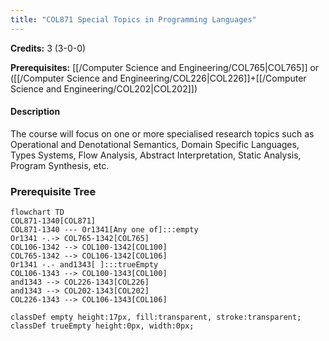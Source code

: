 ```yaml
---
title: "COL871 Special Topics in Programming Languages"
---
```

**Credits:** 3 (3-0-0)

**Prerequisites:** [[/Computer Science and Engineering/COL765|COL765]] or ([[/Computer Science and Engineering/COL226|COL226]]+[[/Computer Science and Engineering/COL202|COL202]])

#### Description
The course will focus on one or more specialised research topics such as Operational and Denotational Semantics, Domain Specific Languages, Types Systems, Flow Analysis, Abstract Interpretation, Static Analysis, Program Synthesis, etc.

### Prerequisite Tree

```mermaid
flowchart TD
COL871-1340[COL871]
COL871-1340 --- Or1341[Any one of]:::empty
Or1341 -.-> COL765-1342[COL765]
COL106-1342 --> COL100-1342[COL100]
COL765-1342 --> COL106-1342[COL106]
Or1341 -.- and1343[ ]:::trueEmpty
COL106-1343 --> COL100-1343[COL100]
and1343 --> COL226-1343[COL226]
and1343 --> COL202-1343[COL202]
COL226-1343 --> COL106-1343[COL106]

classDef empty height:17px, fill:transparent, stroke:transparent;
classDef trueEmpty height:0px, width:0px;
```